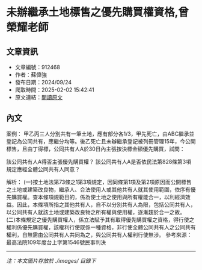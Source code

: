 # 未辦繼承土地標售之優先購買權資格,曾榮耀老師

## 文章資訊
- 文章編號：912468
- 作者：蘇偉強
- 發布日期：2024/09/24
- 爬取時間：2025-02-02 15:42:41
- 原文連結：[閱讀原文](https://real-estate.get.com.tw/Columns/detail.aspx?no=912468)

## 內文
案例：
甲乙丙三人分別共有一筆土地，應有部分各1/3，甲先死亡，由ABC繼承並登記為公同共有，應繼分均等。後乙死亡且未辦繼承登記被列冊管理15年，今公開標售，且由丁得標，公同共有人A於30日內主張按決標金額優先購買，試問：

該公同共有人A得否主張優先購買權？
該公同共有人A是否依民法第828條第3項規定應經全體公同共有人同意？

解析：
 (一)按土地法第73條之1第3項規定，因同條第1項及第2項原因而公開標售之土地或建築改良物，繼承人、合法使用人或其他共有人就其使用範圍，依序有優先購買權。查本條項規範目的，係為使土地之使用與所有權能合一，以利經濟效益。因此，本條項所指之其他共有人，自不以分別共有人為限，包括公同共有人，以公同共有人就該土地或建築改良物之所有權與使用權，逐漸趨於合一之故。
 (二)本條規定之優先購買權人，係立法賦予其有取得優先購買權之資格，得行使之權利係優先購買權，該權利行使既係一種資格，非行使全體公同共有人之公同共有權利，自無需由公同共有人共同為之，與公同共有人權利行使無涉。
參考來源：最高法院109年度台上字第1546號民事判決

---
*注：本文圖片存放於 ./images/ 目錄下*
